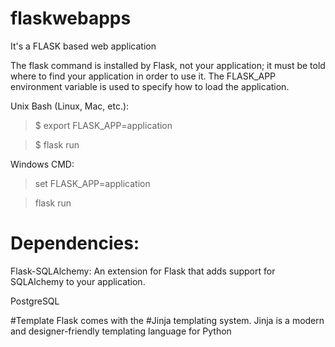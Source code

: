 # flaskwebapps
It's a FLASK based web application

The flask command is installed by Flask, not your application; it must be told where to find your application in order to use it. The FLASK_APP environment variable is used to specify how to load the application.


Unix Bash (Linux, Mac, etc.):
> $ export FLASK_APP=application

> $ flask run

Windows CMD:
> set FLASK_APP=application

> flask run

# Dependencies:
Flask-SQLAlchemy: An extension for Flask that adds support for SQLAlchemy to your application.

PostgreSQL

#Template
Flask comes with the #Jinja templating system.
Jinja is a modern and designer-friendly templating language for Python
